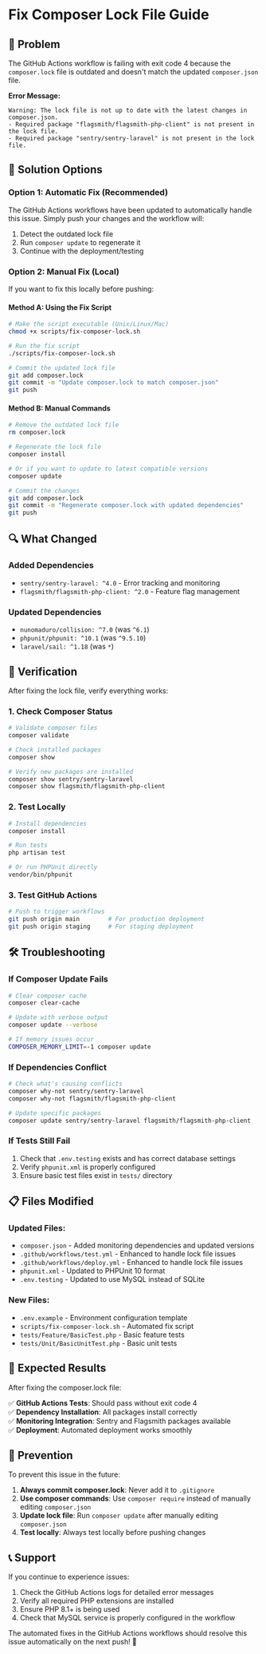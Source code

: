 # Fix Composer Lock File Guide

## 🚨 Problem
The GitHub Actions workflow is failing with exit code 4 because the `composer.lock` file is outdated and doesn't match the updated `composer.json` file.

**Error Message:**
```
Warning: The lock file is not up to date with the latest changes in composer.json.
- Required package "flagsmith/flagsmith-php-client" is not present in the lock file.
- Required package "sentry/sentry-laravel" is not present in the lock file.
```

## 🔧 Solution Options

### Option 1: Automatic Fix (Recommended)
The GitHub Actions workflows have been updated to automatically handle this issue. Simply push your changes and the workflow will:

1. Detect the outdated lock file
2. Run `composer update` to regenerate it
3. Continue with the deployment/testing

### Option 2: Manual Fix (Local)
If you want to fix this locally before pushing:

#### Method A: Using the Fix Script
```bash
# Make the script executable (Unix/Linux/Mac)
chmod +x scripts/fix-composer-lock.sh

# Run the fix script
./scripts/fix-composer-lock.sh

# Commit the updated lock file
git add composer.lock
git commit -m "Update composer.lock to match composer.json"
git push
```

#### Method B: Manual Commands
```bash
# Remove the outdated lock file
rm composer.lock

# Regenerate the lock file
composer install

# Or if you want to update to latest compatible versions
composer update

# Commit the changes
git add composer.lock
git commit -m "Regenerate composer.lock with updated dependencies"
git push
```

## 🔍 What Changed

### Added Dependencies
- `sentry/sentry-laravel: ^4.0` - Error tracking and monitoring
- `flagsmith/flagsmith-php-client: ^2.0` - Feature flag management

### Updated Dependencies
- `nunomaduro/collision: ^7.0` (was `^6.1`)
- `phpunit/phpunit: ^10.1` (was `^9.5.10`)
- `laravel/sail: ^1.18` (was `*`)

## 🚀 Verification

After fixing the lock file, verify everything works:

### 1. Check Composer Status
```bash
# Validate composer files
composer validate

# Check installed packages
composer show

# Verify new packages are installed
composer show sentry/sentry-laravel
composer show flagsmith/flagsmith-php-client
```

### 2. Test Locally
```bash
# Install dependencies
composer install

# Run tests
php artisan test

# Or run PHPUnit directly
vendor/bin/phpunit
```

### 3. Test GitHub Actions
```bash
# Push to trigger workflows
git push origin main        # For production deployment
git push origin staging     # For staging deployment
```

## 🛠️ Troubleshooting

### If Composer Update Fails
```bash
# Clear composer cache
composer clear-cache

# Update with verbose output
composer update --verbose

# If memory issues occur
COMPOSER_MEMORY_LIMIT=-1 composer update
```

### If Dependencies Conflict
```bash
# Check what's causing conflicts
composer why-not sentry/sentry-laravel
composer why-not flagsmith/flagsmith-php-client

# Update specific packages
composer update sentry/sentry-laravel flagsmith/flagsmith-php-client
```

### If Tests Still Fail
1. Check that `.env.testing` exists and has correct database settings
2. Verify `phpunit.xml` is properly configured
3. Ensure basic test files exist in `tests/` directory

## 📋 Files Modified

### Updated Files:
- `composer.json` - Added monitoring dependencies and updated versions
- `.github/workflows/test.yml` - Enhanced to handle lock file issues
- `.github/workflows/deploy.yml` - Enhanced to handle lock file issues
- `phpunit.xml` - Updated to PHPUnit 10 format
- `.env.testing` - Updated to use MySQL instead of SQLite

### New Files:
- `.env.example` - Environment configuration template
- `scripts/fix-composer-lock.sh` - Automated fix script
- `tests/Feature/BasicTest.php` - Basic feature tests
- `tests/Unit/BasicUnitTest.php` - Basic unit tests

## 🎯 Expected Results

After fixing the composer.lock file:

✅ **GitHub Actions Tests**: Should pass without exit code 4  
✅ **Dependency Installation**: All packages install correctly  
✅ **Monitoring Integration**: Sentry and Flagsmith packages available  
✅ **Deployment**: Automated deployment works smoothly  

## 🔄 Prevention

To prevent this issue in the future:

1. **Always commit composer.lock**: Never add it to `.gitignore`
2. **Use composer commands**: Use `composer require` instead of manually editing `composer.json`
3. **Update lock file**: Run `composer update` after manually editing `composer.json`
4. **Test locally**: Always test locally before pushing changes

## 📞 Support

If you continue to experience issues:

1. Check the GitHub Actions logs for detailed error messages
2. Verify all required PHP extensions are installed
3. Ensure PHP 8.1+ is being used
4. Check that MySQL service is properly configured in the workflow

The automated fixes in the GitHub Actions workflows should resolve this issue automatically on the next push! 🚀